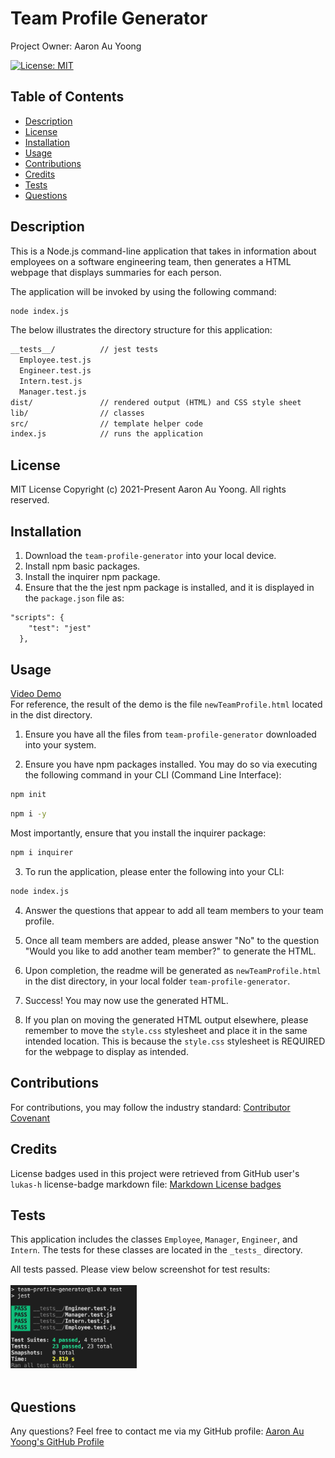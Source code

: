 # Team Profile Generator
Project Owner: Aaron Au Yoong

[![License: MIT](https://img.shields.io/badge/License-MIT-yellow.svg)](https://choosealicense.com/licenses/mit/)

## Table of Contents
* [Description](#Description)
* [License](#License)
* [Installation](#Installation)
* [Usage](#Usage)
* [Contributions](#Contributions)
* [Credits](#Credits)
* [Tests](#Tests)
* [Questions](#Questions)

## Description
This is a Node.js command-line application that takes in information about employees on a software engineering team, then generates a HTML webpage that displays summaries for each person.

The application will be invoked by using the following command:

```bash
node index.js
```

The below illustrates the directory structure for this application:

```md
__tests__/			// jest tests
  Employee.test.js
  Engineer.test.js
  Intern.test.js
  Manager.test.js
dist/               // rendered output (HTML) and CSS style sheet
lib/				// classes
src/				// template helper code
index.js			// runs the application
```

## License
MIT License
Copyright (c) 2021-Present Aaron Au Yoong. All rights reserved.

## Installation
1. Download the `team-profile-generator` into your local device. 
2. Install npm basic packages. 
3. Install the inquirer npm package.
4. Ensure that the the jest npm package is installed, and it is displayed in the `package.json` file as:

```md 
"scripts": {
    "test": "jest"
  },
```
## Usage

[Video Demo](https://youtu.be/Xw_mc-CcbFU)
<br>
For reference, the result of the demo is the file `newTeamProfile.html` located in the dist directory.


1. Ensure you have all the files from `team-profile-generator` downloaded into your system.

2. Ensure you have npm packages installed. You may do so via executing the following command in your CLI (Command Line Interface):
```bash
npm init
```

```bash
npm i -y
```

Most importantly, ensure that you install the inquirer package:

```bash
npm i inquirer
```

3. To run the application, please enter the following into your CLI:
```bash
node index.js
```

4. Answer the questions that appear to add all team members to your team profile.

5. Once all team members are added, please answer "No" to the question "Would you like to add another team member?" to generate the HTML.

6. Upon completion, the readme will be generated as `newTeamProfile.html` in the dist directory, in your local folder `team-profile-generator`. 

7. Success! You may now use the generated HTML.

8. If you plan on moving the generated HTML output elsewhere, please remember to move the `style.css` stylesheet and place it in the same intended location. This is because the `style.css` stylesheet is REQUIRED for the webpage to display as intended. 

## Contributions
For contributions, you may follow the industry standard: [Contributor Covenant](https://www.contributor-covenant.org/)

## Credits
License badges used in this project were retrieved from GitHub user's `lukas-h` license-badge markdown file: [Markdown License badges](https://gist.github.com/lukas-h/2a5d00690736b4c3a7ba)

## Tests
This application includes the classes `Employee`, `Manager`, `Engineer`, and `Intern`. The tests for these classes are located in the `_tests_` directory. 

All tests passed. Please view below screenshot for test results:
<br>
<br>
<img src="src/images/testresults-success.png" width="40%">
<br>
<br>


## Questions
Any questions? Feel free to contact me via my GitHub profile: [Aaron Au Yoong's GitHub Profile](https://github.com/aaronauyoong)
